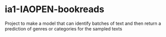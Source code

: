 # ia1-IAOPEN-bookreads
Project to make a model that can identify batches of text and then return a prediction of genres or categories for the sampled texts
